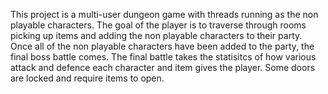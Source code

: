 This project is a multi-user dungeon game with threads running as the non playable characters.  The goal of the player is to traverse through rooms picking up items and adding the non playable characters to their party.  Once all of the non playable characters have been added to the party, the final boss battle comes.  The final battle takes the statisitcs of how various attack and defence each character and item gives the player.  Some doors are locked and require items to open.  
